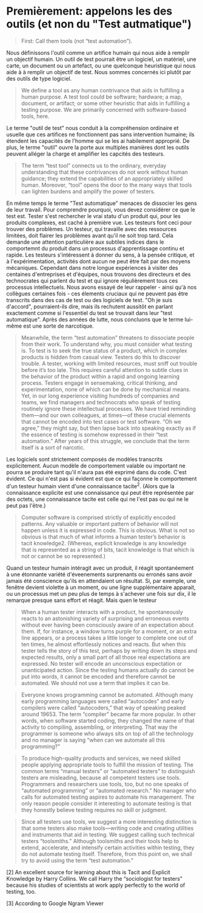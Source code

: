 # Premièrement: appelons les des outils (et non du "Test autmatique")

> First: Call them tools (not “test automation”).

Nous définissons l'outil comme un artifice humain qui nous aide à remplir un objectif humain. Un outil de test pourrait être un logiciel, un matériel, une carte, un document ou un artefact, ou une quelconque heuristique qui nous aide à à remplir un objectif de test. Nous sommes concernés ici plutôt par des outils de type logiciel.

> We define a tool as any human contrivance that aids in fulfilling a human purpose. A test tool could be software; hardware; a map, document, or artifact; or some other heuristic that aids in fulfilling a testing purpose. We are primarily concerned with software-based tools, here.

Le terme "outil de test" nous conduit à la compréhension ordinaire et usuelle que ces artifices ne fonctionnent pas sans intervention humaine; ils étendent les capacités de l'homme qui se les ai habilement approprié. De plus, le terme "outil" ouvre la porte aux multiples manières dont les outils peuvent alléger la charge et amplifier les capcités des testeurs.

> The term “test tool” connects us to the ordinary, everyday understanding that these contrivances do not work without human guidance; they extend the capabilities of an appropriately skilled human. Moreover, “tool” opens the door to the many ways that tools can lighten burdens and amplify the power of testers.

En même temps le terme "Test automatique" menaces de dissocier les gens de leur travail. Pour comprendre pourquoi, vous devez considérer ce que le test est. Tester s'est rechercher le vrai statu d'un produit qui, pour les produits complexes, est caché à première vue. Les testeurs font ceci pour trouver des problèmes. Un testeur, qui travaille avec des ressources limitées, doit flairer les problèmes avant qu'il ne soit trop tard. Cela demande une attention particulière aux subtiles indices dans le comportemnt du produit dans un processus d'apprentissage continu et rapide. Les testeurs s'intéressent à donner du sens, à la pensée critique, et à l'expérimentation, activités dont aucun ne peut être fait par des moyens mécaniques. Cependant dans notre longue expériences à visiter des centaines d'entreprises et d'équipes, nous trouvons des directeurs et des technocrates qui parlent du test et qui ignore régulièrement tous ces processus intellectuels. Nous avons essayé de leur rappeler - ainsi qu'à nos collègues certaines fois - ces élements cruciaux qui ne peuvent pas être transcrits dans des cas de test ou des logiciels de test. "Oh je suis d'accord", pourraient-ils dire, mais ils rechutent aussitôt en parlant exactement comme si l'essentiel du test se trouvait dans leur "test automatique". Après des années de lutte, nous concluons que le terme lui-même est une sorte de narcotique.

> Meanwhile, the term “test automation” threatens to dissociate people from their work. To understand why, you must consider what testing is. To test is to seek the true status of a product, which in complex products is hidden from casual view. Testers do this to discover trouble. A tester, working with limited resources, must sniff out trouble before it’s too late. This requires careful attention to subtle clues in the behavior of the product within a rapid and ongoing learning process. Testers engage in sensemaking, critical thinking, and experimentation, none of which can be done by mechanical means. Yet, in our long experience visiting hundreds of companies and teams, we find managers and technocrats who speak of testing routinely ignore these intellectual processes. We have tried reminding them—and our own colleagues, at times—of these crucial elements that cannot be encoded into test cases or test software. “Oh we agree,” they might say, but then lapse back into speaking exactly as if the essence of testing is somehow expressed in their “test automation.” After years of this struggle, we conclude that the term itself is a sort of narcotic.

Les logiciels sont strictement composés de modèles transcrits explicitement. Aucun modèle de comportement valable ou important ne pourra se produire tant qu'il n'aura pas été exprimé dans du code. C'est évident. Ce qui n'est pas si évident est que ce qui façonne le comportement d'un testeur humain vient d'une connaissance tacite<sup>2</sup>. (Alors que la connaissance explicite est une connaissance qui peut être représentée par des octets, une connaissance tacite est celle qui ne l'est pas ou qui ne le peut pas l'être.)

> Computer software is comprised strictly of explicitly encoded patterns. Any valuable or important pattern of behavior will not happen unless it is expressed in code. This is obvious. What is not so obvious is that much of what informs a human tester’s behavior is tacit knowledge2. (Whereas, explicit knowledge is any knowledge that is represented as a string of bits, tacit knowledge is that which is not or cannot be so represented.)

Quand un testeur humain intéragit avec un produit, il réagit spontanéement à une étonnante variété d'éveenements surprenants ou erronés sans avoir jamais été conscience qu'ils en attendaient un résultat. Si, par exemple, une fenêtre devient violette à un moment, ou une ligne supplémentaire apparait, ou un processus met un peu plus de temps à s'achever une fois sur dix, il le remarque presque sans effort et réagit. Mais quen le testeur 

> When a human tester interacts with a product, he spontaneously reacts to an astonishing variety of surprising and erroneous events without ever having been consciously aware of an expectation about them. If, for instance, a window turns purple for a moment, or an extra line appears, or a process takes a little longer to complete one out of ten times, he almost effortlessly notices and reacts. But when this tester tells the story of this test, perhaps by writing down its steps and expected results, only a small part of all those real expectations are expressed. No tester will encode an unconscious expectation or unanticipated action. Since the testing humans actually do cannot be put into words, it cannot be encoded and therefore cannot be automated. We should not use a term that implies it can be.

> Everyone knows programming cannot be automated. Although many early programming languages were called “autocodes” and early compilers were called “autocoders,” that way of speaking peaked around 19653. The term “compiler” became far more popular. In other words, when software started coding, they changed the name of that activity to compiling, assembling, or interpreting. That way the programmer is someone who always sits on top of all the technology and no manager is saying “when can we automate all this programming?”

> To produce high-quality products and services, we need skilled people applying appropriate tools to fulfill the mission of testing. The common terms “manual testers” or “automated testers” to distinguish testers are misleading, because all competent testers use tools. Programmers and researchers use tools, too, but no one speaks of “automated programming” or “automated research.” No manager who calls for automated testing aspires to automate his management. The only reason people consider it interesting to automate testing is that they honestly believe testing requires no skill or judgment.

> Since all testers use tools, we suggest a more interesting distinction is that some testers also make tools—writing code and creating utilities and instruments that aid in testing. We suggest calling such technical testers “toolsmiths.” Although toolsmiths and their tools help to extend, accelerate, and intensify certain activities within testing, they do not automate testing itself. Therefore, from this point on, we shall try to avoid using the term “test automation.”

[2] An excellent source for learning about this is Tacit and Explicit Knowledge by Harry Collins. We call Harry the “sociologist for testers” because his studies of scientists at work apply perfectly to the world of testing, too.

[3] According to Google Ngram Viewer
